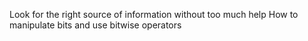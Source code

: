 Look for the right source of information without too much help
How to manipulate bits and use bitwise operators


